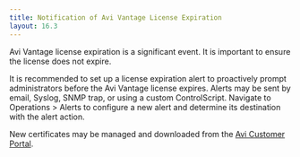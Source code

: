 ```yaml
---
title: Notification of Avi Vantage License Expiration
layout: 16.3
---
```

Avi Vantage license expiration is a significant event. It is important to ensure the license does not expire.

It is recommended to set up a license expiration alert to proactively prompt administrators before the Avi Vantage license expires. Alerts may be sent by email, Syslog, SNMP trap, or using a custom ControlScript. Navigate to Operations > Alerts to configure a new alert and determine its destination with the alert action.

New certificates may be managed and downloaded from the <a href="https://avinetworks.com/portal">Avi Customer Portal</a>.
